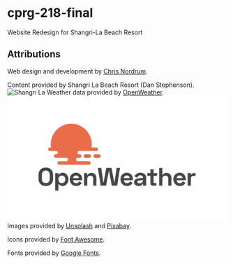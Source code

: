 # cprg-218-final
 Website Redesign for Shangri-La Beach Resort

## Attributions
Web design and development by [Chris Nordrum](https://chrisnordrum.com/).

Content provided by Shangri La Beach Resort (Dan Stephenson).
![Shangri La](images/logo.svg)
Weather data provided by [OpenWeather](https://openweathermap.org/).
![OpenWeather](images/OpenWeather-Master-Logo%20RGB.png)
Images provided by [Unsplash](https://unsplash.com/) and [Pixabay](https://pixabay.com/).

Icons provided by [Font Awesome](https://fontawesome.com/).

Fonts provided by [Google Fonts](https://fonts.google.com/).
